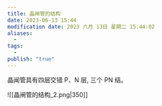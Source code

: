 ```yaml
---
title: 晶闸管的结构
date: 2023-06-13 15:44
modification date: 2023 六月 13日 星期二 15:44:02
aliases:
  - 
tags:
  - 
publish: "true"
---
```

晶闻管具有四层交错 P、N 层, 三个 PN 结。

![[晶闸管的结构_2.png|350]]